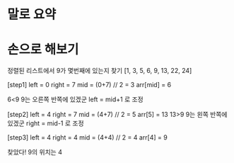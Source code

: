 # 말로 요약

# 손으로 해보기

정렬된 리스트에서 9가 몇번째에 있는지 찾기
[1, 3, 5, 6, 9, 13, 22, 24]

[step1]
left = 0
right = 7
mid = (0+7) // 2 = 3
arr[mid] = 6

6<9
9는 오른쪽 반쪽에 있겠군
left = mid+1 로 조정

[step2]
left = 4
right = 7
mid = (4+7) // 2 = 5
arr[5] = 13
13>9
9는 왼쪽 반쪽에 있겠군
right = mid-1 로 조정

[step3]
left = 4
right = 4
mid = (4+4) // 2 = 4
arr[4] = 9

찾았다! 9의 위치는 4